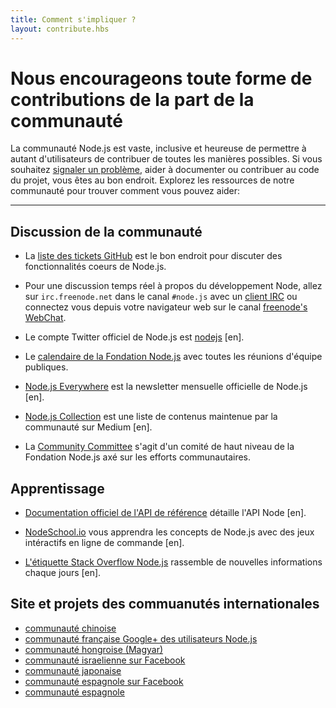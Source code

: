 ```yaml
---
title: Comment s'impliquer ?
layout: contribute.hbs
---
```


# Nous encourageons toute forme de contributions de la part de la communauté 

La communauté Node.js est vaste, inclusive et heureuse de permettre à autant 
d'utilisateurs de contribuer de toutes les manières possibles. Si vous souhaitez
[signaler un problème](https://github.com/nodejs/node/issues), aider à documenter
ou contribuer au code du projet, vous êtes au bon endroit. Explorez les ressources 
de notre communauté pour trouver comment vous pouvez aider:

<hr>

## Discussion de la communauté

- La [liste des tickets GitHub](https://github.com/nodejs/node/issues) est le bon endroit pour discuter des fonctionnalités coeurs de Node.js.

- Pour une discussion temps réel à propos du développement Node, allez sur `irc.freenode.net` dans le canal `#node.js` avec un [client IRC](https://fr.wikipedia.org/wiki/Liste_de_clients_IRC) ou connectez vous depuis votre navigateur web sur le canal [freenode's WebChat](http://webchat.freenode.net/?channels=node.js).

- Le compte Twitter officiel de Node.js est [nodejs](https://twitter.com/nodejs) [en].

- Le [calendaire de la Fondation Node.js](https://nodejs.org/calendar) avec toutes les réunions d'équipe publiques.

- [Node.js Everywhere](https://newsletter.nodejs.org) est la newsletter mensuelle officielle de Node.js [en].

- [Node.js Collection](https://medium.com/the-node-js-collection) est une liste de contenus maintenue par la communauté sur Medium [en].

- La [Community Committee](https://github.com/nodejs/community-committee) s'agit d'un comité de haut niveau de la Fondation Node.js axé sur les efforts communautaires.


## Apprentissage

- [Documentation officiel de l'API de référence](/api) détaille l'API Node [en].

- [NodeSchool.io](http://nodeschool.io) vous apprendra les concepts de Node.js avec des jeux intéractifs en ligne de commande [en].

- [L'étiquette Stack Overflow Node.js](http://stackoverflow.com/questions/tagged/node.js) rassemble de nouvelles informations chaque jours [en].


## Site et projets des commuanutés internationales 

- [communauté chinoise](http://cnodejs.org)
- [communauté française Google+ des utilisateurs Node.js](https://plus.google.com/communities/113346206415381691435)
- [communauté hongroise (Magyar)](http://nodehun.blogspot.com/)
- [communauté israelienne sur Facebook](https://www.facebook.com/groups/node.il/)
- [communauté japonaise](http://nodejs.jp/)
- [communauté espagnole sur Facebook](https://www.facebook.com/groups/node.es/)
- [communauté espagnole](http://nodehispano.com)
